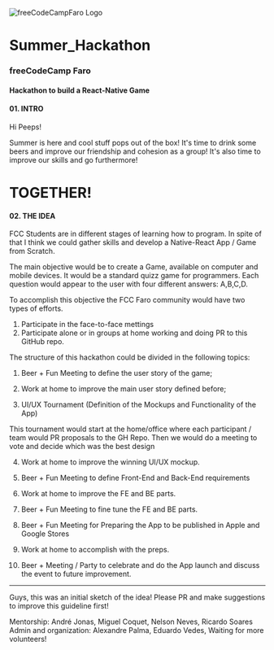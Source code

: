 ![freeCodeCampFaro Logo](https://github.com/{freeCodeCampFaro}/{Summer_Hackathon}/raw/master/logoimgs/logo.png)

# Summer_Hackathon


### freeCodeCamp Faro
#### Hackathon to build a React-Native Game


#### 01. INTRO

Hi Peeps! 

Summer is here and cool stuff pops out of the box! It's time to drink some beers and improve our friendship and cohesion as a group! It's also time to improve our skills and go furthermore! 

# TOGETHER!


#### 02. THE IDEA

FCC Students are in different stages of learning how to program. In spite of that I think we could gather skills and develop a Native-React App / Game from Scratch.

The main objective would be to create a Game, available on computer and mobile devices. It would be a standard quizz game for programmers. Each question would appear to the user with four different answers: A,B,C,D. 

To accomplish this objective the FCC Faro community would have two types of efforts.

1. Participate in the face-to-face mettings
2. Participate alone or in groups at home working and doing PR to this GitHub repo.

The structure of this hackathon could be divided in the following topics:

1. Beer + Fun Meeting to define the user story of the game;
    
2. Work at home to improve the main user story defined before;

3. UI/UX Tournament (Definition of the Mockups and Functionality of the App)

This tournament would start at the home/office where each participant / team would PR proposals to the GH Repo. Then we would do a meeting to vote and decide which was the best design

4. Work at home to improve the winning UI/UX mockup.

5. Beer + Fun Meeting to define Front-End and Back-End requirements

6. Work at home to improve the FE and BE parts.

7. Beer + Fun Meeting to fine tune the FE and BE parts.

8. Beer + Fun Meeting for Preparing the App to be published in Apple and Google Stores

9. Work at home to accomplish with the preps.

8. Beer + Meeting / Party to celebrate and do the App launch and discuss the event to future improvement.

_____________________________________________________________________________________

Guys, this was an initial sketch of the idea! Please PR and make suggestions to improve this guideline first!


Mentorship: André Jonas, Miguel Coquet, Nelson Neves, Ricardo Soares
Admin and organization: Alexandre Palma, Eduardo Vedes, Waiting for more volunteers!




















